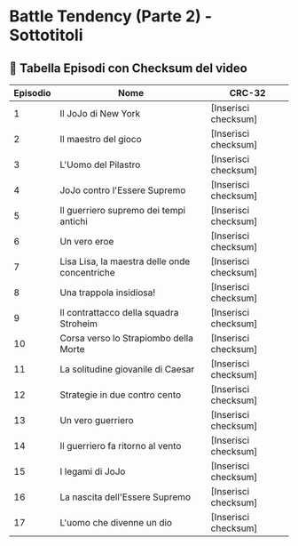 # Battle Tendency (Parte 2) - Sottotitoli

## 📜 **Tabella Episodi con Checksum del video**

| Episodio | Nome                                          | CRC-32               |
|----------|-----------------------------------------------|----------------------|
| 1        | Il JoJo di New York                           | [Inserisci checksum] |
| 2        | Il maestro del gioco                          | [Inserisci checksum] |
| 3        | L'Uomo del Pilastro                           | [Inserisci checksum] |
| 4        | JoJo contro l'Essere Supremo                  | [Inserisci checksum] |
| 5        | Il guerriero supremo dei tempi antichi        | [Inserisci checksum] |
| 6        | Un vero eroe                                  | [Inserisci checksum] |
| 7        | Lisa Lisa, la maestra delle onde concentriche | [Inserisci checksum] |
| 8        | Una trappola insidiosa!                       | [Inserisci checksum] |
| 9        | Il contrattacco della squadra Stroheim        | [Inserisci checksum] |
| 10       | Corsa verso lo Strapiombo della Morte         | [Inserisci checksum] |
| 11       | La solitudine giovanile di Caesar             | [Inserisci checksum] |
| 12       | Strategie in due contro cento                 | [Inserisci checksum] |
| 13       | Un vero guerriero                             | [Inserisci checksum] |
| 14       | Il guerriero fa ritorno al vento              | [Inserisci checksum] |
| 15       | I legami di JoJo                              | [Inserisci checksum] |
| 16       | La nascita dell'Essere Supremo                | [Inserisci checksum] |
| 17       | L'uomo che divenne un dio                     | [Inserisci checksum] |



